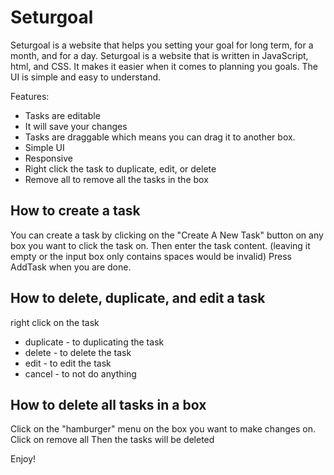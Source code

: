 # Seturgoal

Seturgoal is a website that helps you setting your goal for long term, for a month, and for a day.
Seturgoal is a website that is written in JavaScript, html, and CSS.
It makes it easier when it comes to planning you goals.
The UI is simple and easy to understand.

Features:
- Tasks are editable
- It will save your changes
- Tasks are draggable which means you can drag it to another box.
- Simple UI
- Responsive
- Right click the task to duplicate, edit, or delete
- Remove all to remove all the tasks in the box


## How to create a task

You can create a task by clicking on the "Create A New Task" button on any box you want to click the task on.
Then enter the task content. (leaving it empty or the input box only contains spaces would be invalid)
Press AddTask when you are done. 

## How to delete, duplicate, and edit a task

right click on the task
- duplicate - to duplicating the task
- delete - to delete the task
- edit - to edit the task
- cancel - to not do anything

## How to delete all tasks in a box

Click on the "hamburger" menu on the box you want to make changes on.
Click on remove all 
Then the tasks will be deleted

Enjoy!
